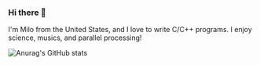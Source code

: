 ### Hi there 👋

I'm Milo from the United States, and I love to write C/C++ programs. I enjoy science, musics, and parallel processing! 


![Anurag's GitHub stats](https://github-readme-stats.vercel.app/api?rancidponcho=anuraghazra&show_icons=true&theme=transparent)
